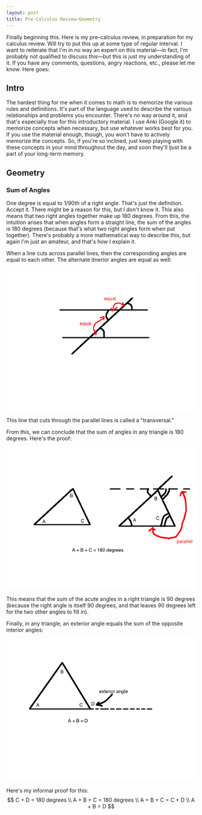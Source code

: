 ```yaml
---
layout: post
title: Pre-Calculus Review—Geometry
---
```

Finally beginning this. Here is my pre-calculus review, in preparation for my calculus review. Will try to put this up at some type of regular interval. I want to reiterate that I'm in no way an expert on this material—in fact, I'm probably not qualified to discuss this—but this is just my understanding of it. If you have any comments, questions, angry reactions, etc., please let me know. Here goes:

## Intro 
The hardest thing for me when it comes to math is to memorize the various rules and definitions. It's part of the language used to describe the various relationships and problems you encounter. There's no way around it, and that's especially true for this introductory material. I use Anki (Google it) to memorize concepts when necessary, but use whatever works best for you. If you use the material enough, though, you won't have to actively memorize the concepts. So, if you're so inclined, just keep playing with these concepts in your mind throughout the day, and soon they'll ljust be a part of your long-term memory.

## Geometry
### Sum of Angles
One degree is equal to 1/90th of a right angle. That's just the definition. Accept it. There might be a reason for this, but I don't know it. This also means that two right angles together make up 180 degrees. From this, the intuition arises that when angles form a straight line, the sum of the angles is 180 degrees (because that's what two right angles form when put together). There's probably a more mathematical way to describe this, but again I'm just an amateur, and that's how I explain it.

When a line cuts across parallel lines, then the corresponding angles are equal to each other. The alternate itnerior angles are equal as well:

![Transversal Line](/images/Transveral%20Line%20and%20Angles.png)

This line that cuts through the parallel lines is called a "transversal."

From this, we can conclude that the sum of angles in any triangle is 180 degrees. Here's the proof:

![Proof for 180 Degrees Triangles](/images/Proof%20for%20180%20Degrees%20for%20Triangles.png)

This means that the sum of the acute angles in a right triangle is 90 degrees (because the right angle is itself 90 degrees, and that leaves 90 degrees left for the two other angles to fill in).

Finally, in any triangle, an exterior angle equals the sum of the opposite interior angles:

![Exterior Angle](/images/Exterior%20Angle.png)

Here's my informal proof for this:
$$
	C + D = 180 degrees \\
	A + B + C = 180 degrees \\
	A + B + C = C + D \\
	A + B = D
$$